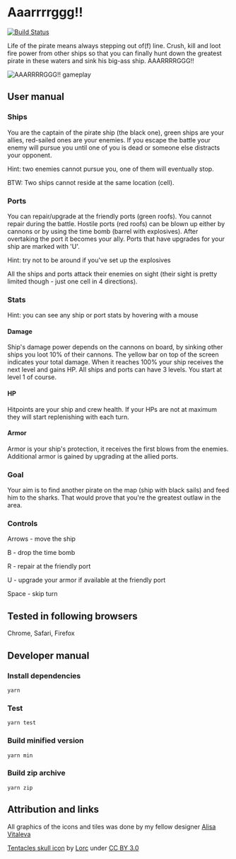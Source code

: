 # Aaarrrrggg!!

[![Build Status](https://travis-ci.org/darkwebdev/game-argh.svg?branch=master)](https://travis-ci.org/darkwebdev/game-argh)

Life of the pirate means always stepping out of(f) line. Crush, kill and loot fire power from other ships so that you can finally hunt down the greatest pirate in these waters and sink his big-ass ship. AAARRRRGGG!!

![AAARRRRGGG!! gameplay](https://i.snag.gy/BFUWmX.jpg)

## User manual

### Ships
You are the captain of the pirate ship (the black one), green ships are your allies, red-sailed ones are your enemies.
If you escape the battle your enemy will pursue you until one of you is dead or someone else distracts your opponent.

Hint: two enemies cannot pursue you, one of them will eventually stop.

BTW: Two ships cannot reside at the same location (cell).

### Ports
You can repair/upgrade at the friendly ports (green roofs). You cannot repair during the battle.
Hostile ports (red roofs) can be blown up either by cannons or by using the time bomb (barrel with explosives). After overtaking the port it becomes your ally.
Ports that have upgrades for your ship are marked with 'U'.

Hint: try not to be around if you've set up the explosives

All the ships and ports attack their enemies on sight (their sight is pretty limited though - just one cell in 4 directions).

### Stats
Hint: you can see any ship or port stats by hovering with a mouse

#### Damage
Ship's damage power depends on the cannons on board, by sinking other ships you loot 10% of their cannons. The yellow bar on top of the screen indicates your total damage. When it reaches 100% your ship receives the next level and gains HP. All ships and ports can have 3 levels.
You start at level 1 of course.

#### HP
Hitpoints are your ship and crew health. If your HPs are not at maximum they will start replenishing with each turn.

#### Armor
Armor is your ship's protection, it receives the first blows from the enemies. Additional armor is gained by upgrading at the allied ports.

### Goal
Your aim is to find another pirate on the map (ship with black sails) and feed him to the sharks. That would prove that you're the greatest outlaw in the area.

### Controls
Arrows - move the ship

B - drop the time bomb

R - repair at the friendly port

U - upgrade your armor if available at the friendly port

Space - skip turn

## Tested in following browsers
Chrome, Safari, Firefox

## Developer manual

### Install dependencies
```yarn```

### Test
```yarn test```

### Build minified version
```yarn min```

### Build zip archive
```yarn zip```

## Attribution and links
All graphics of the icons and tiles was done by my fellow designer [Alisa Vitaleva](https://www.linkedin.com/in/alisa-vitaleva-0b5a1156)

[Tentacles skull icon](https://game-icons.net/lorc/originals/tentacles-skull.html) by [Lorc](http://lorcblog.blogspot.com) under [CC BY 3.0](https://creativecommons.org/licenses/by/3.0)
